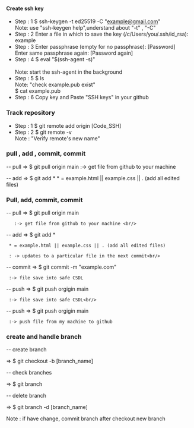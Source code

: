 
 #### Create ssh key
 
 - Step : 1 
   $ ssh-keygen -t ed25519 -C "example@gmail.com" <br/>
      Note: use "ssh-keygen help",understand about "-t" , "-C"
 - Step : 2 
  Enter a file in which to save the key (/c/Users/you/.ssh/id_rsa): example
 - Step : 3
   Enter passphrase (empty for no passphrase): [Password] <br/>
   Enter same passphrase again: [Password again]
 - Step : 4
   $ eval "$(ssh-agent -s)"<br/>  
      Note: start the ssh-agent in the background
 - Step : 5
   $ ls <br/>
     Note: "check example.pub exist"<br/>
   $ cat example.pub
 - Step : 6
   Copy key and Paste "SSH keys" in your github 

### Track repository
- Step : 1
  $ git remote add origin [Code_SSH]
- Step : 2
  $ git remote -v<br/>
  Note : "Verify remote's new name"

### pull , add ,  commit, commit
-- pull => $ git pull origin main  :-> get file from github to your machine

-- add  => $ git add *
     * = example.html || example.css || . (add all edited files)

### Pull, add,  commit, commit
-- pull => $ git pull origin main 

       :-> get file from github to your machine <br/>
-- add  => $ git add * 

     * = example.html || example.css || . (add all edited files)
     
     : -> updates to a particular file in the next commit<br/>
-- commit => $ git commit -m "example.com"

     :-> file save into safe CSDL
-- push => $ git push orgigin main

     :-> file save into safe CSDL<br/>
-- push => $ git push orgigin main

     :-> push file from my machine to github

### create and handle branch

-- create branch 

 => $ git checkout -b [branch_name]

-- check branches

 => $ git branch

-- delete branch

=> $ git branch -d [branch_name]

Note : if have change, commit branch after checkout new branch